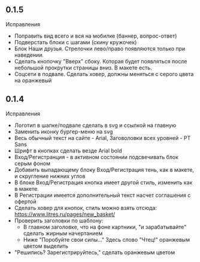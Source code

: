 ## 0.1.5
Исправления
* Поправить вид всего и вся на мобилке (баннер, вопрос-ответ)
* Подверстать блоки с шагами (скину кружочек)
* Блок Наши друзья. Стрелочки лево/право появляются только при наведении.
* Сделать кнопочку "Вверх" сбоку. Которая будет появляться после небольшой прокрутки страницы вниз. В макете есть.
* Соцсети в подвале. Сделать ховер, должны меняться с серого цвета на оранжевый

## 0.1.4
Исправления
* Логотип в шапке/подвале сделать в svg и ссылкой на главную
* Заменить иконку бургер-меню на svg
* Весь обычный текст на сайте - Arial, Заговоловки всех уровней - PT Sans
* Шрифт в кнопках сделать везде Arial bold 
* Вход/Регистранция - в активном состоянии подсвечивать блок серым фоном
* Добавить выпадающему блоку Вход/Регистрация тень, как в макете, и скругление нижних углов
* В блоке Вход/Регистрация кнопка имеет другой стиль, изменить как в макете.
* В Регистрации имеется дополнительный текст насчет соглашения с офертой
* Сделать ховер для кнопок, стиль можно взять отсюда: https://www.litres.ru/pages/new_basket/
* Проверить заголовки по шаблону:
    * В главном заголовке, что на фоне картники, "и зарабатывайте" сделать жирным начертанием
    * Ниже "Поробуйте свои силы..." Здесь слово "Чтец!" оранжевым цветом выделить 
* "Решились? Зарегистрируйтесь," сделать оранжевым цветом